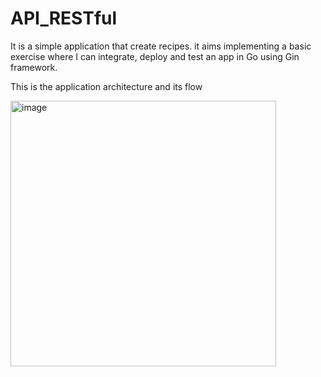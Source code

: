 # API_RESTful

It is a simple application that create recipes. it aims implementing a basic exercise where I can integrate, deploy and test an app in Go using Gin framework.

This is the application architecture and its flow

<img width="425" alt="image" src="https://user-images.githubusercontent.com/42981890/208757754-2e66ab78-153a-4276-be4b-914d2e32aa04.png">

